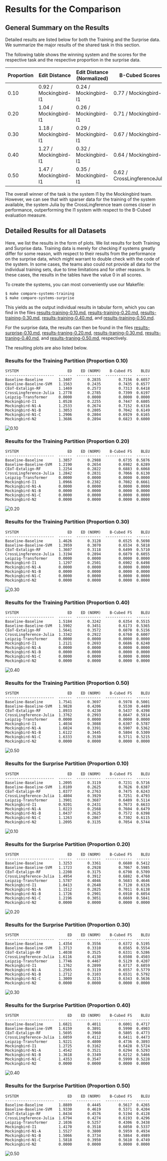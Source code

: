 # Results for the Comparison

## General Summary on the Results

Detailed results are listed below for both the Training and the Surprise data. We summarize the major results of the shared task in this section.

The following table shows the winning system and the scores for the respective task and the respective proportion in the surprise data.

Proportion | Edit Distance | Edit Distance (Normalized) | B-Cubed Scores | BLEU Scores
--- | --- | --- | --- | ---
0.10 |  0.92 / Mockingbird-I1 | 0.24 / Mockingbird-I1 | 0.77 / Mockingbird-I1 | 0.66 / Mockingbird-I1 
0.20 | 1.04 / Mockingbird-I1 | 0.26 / Mockingbird-I1 | 0.71 / Mockingbird-I1 | 0.63 / Mockingbird-I1
0.30 | 1.18 / Mockingbird-I1 | 0.29 / Mockingbird-I1 | 0.67 / Mockingbird-I1 | 0.61 / Mockingbird-I1
0.40 | 1.27 / Mockingbird-I1 | 0.32 / Mockingbird-I1 | 0.64 / Mockingbird-I1 | 0.57 / Mockingbird-I1
0.50 | 1.47 / Mockingbird-I1 | 0.35 / Mockingbird-I1 | 0.62 / CrossLingferenceJulia | 0.53 / Mockingbird-I1

The overall winner of the task is the system I1 by the Mockingbird team. However, we can see that with sparser data for the training of the system available, the system Julia by the CrossLingference team comes closer in performance, outperforming the I1 system with respect to the B-Cubed evaluation measure.

## Detailed Results for all Datasets

Here, we list the results in the form of plots.
We list results for both Training and Surprise data. Training data is merely for checking if systems greatly differ for some reason, with respect to their results from the performance on the surprise data, which might warrant to double check with the code of the system. In some cases, the teams also could not provide all data for the individual training sets, due to time limitations and for other reasons. In these cases, the results in the tables have the value 0 in all scores.

To create the systems, you can most conveniently use our Makefile:

```
$ make compare-systems-training
$ make compare-systems-surprise
```

This yields as the output individual results in tabular form, which you can find in the files [results-training-0.10.md](results-training-0.10.md), 
[results-training-0.20.md](results-training-0.20.md),
[results-training-0.30.md](results-training-0.30.md),
[results-training-0.40.md](results-training-0.40.md), and
[results-training-0.50.md](results-training-0.50.md).

For the surprise data, the results can then be found in the files [results-surprise-0.10.md](results-surprise-0.10.md), 
[results-traning-0.20.md](results-surprise-0.20.md),
[results-traning-0.30.md](results-surprise-0.30.md),
[results-traning-0.40.md](results-surprise-0.40.md), and
[results-traning-0.50.md](results-surprise-0.50.md), respectively.

The resulting plots are also listed below.

### Results for the Training Partition (Proportion 0.10)

```
SYSTEM                      ED    ED (NORM)    B-Cubed FS    BLEU
----------------------  ------  -----------  ------------  ------
Baseline-Baseline       1.3407       0.2835        0.7156  0.6057
Baseline-Baseline-SVM   1.1563       0.2435        0.7435  0.6577
CEoT-Extalign-RF        1.1469       0.2573        0.7313  0.6418
CrossLingference-Julia  1.2778       0.2785        0.7399  0.6197
Leipzig-Transformer     0.0000       0.0000        0.0000  0.0000
Mockingbird-I1          1.0528       0.2255        0.7447  0.6805
Mockingbird-N1-A        1.2533       0.2674        0.7152  0.6316
Mockingbird-N1-B        1.3053       0.2805        0.7042  0.6149
Mockingbird-N1-C        1.2906       0.2804        0.6929  0.6165
Mockingbird-N2          1.3686       0.2894        0.6823  0.6000
```

![0.10](training-0.10.png)

### Results for the Training Partition (Proportion 0.20)

```
SYSTEM                      ED    ED (NORM)    B-Cubed FS    BLEU
----------------------  ------  -----------  ------------  ------
Baseline-Baseline       1.3857       0.2988        0.6735  0.5876
Baseline-Baseline-SVM   1.2190       0.2654        0.6982  0.6289
CEoT-Extalign-RF        1.2254       0.2822        0.6883  0.6068
CrossLingference-Julia  1.2842       0.2831        0.7066  0.6130
Leipzig-Transformer     0.0000       0.0000        0.0000  0.0000
Mockingbird-I1          1.0966       0.2382        0.7082  0.6661
Mockingbird-N1-A        0.0000       0.0000        0.0000  0.0000
Mockingbird-N1-B        0.0000       0.0000        0.0000  0.0000
Mockingbird-N1-C        0.0000       0.0000        0.0000  0.0000
Mockingbird-N2          0.0000       0.0000        0.0000  0.0000
```

![0.20](training-0.20.png)

### Results for the Training Partition (Proportion 0.30)

```
SYSTEM                      ED    ED (NORM)    B-Cubed FS    BLEU
----------------------  ------  -----------  ------------  ------
Baseline-Baseline       1.4626       0.3128        0.6525  0.5698
Baseline-Baseline-SVM   1.3959       0.3070        0.6534  0.5818
CEoT-Extalign-RF        1.3607       0.3118        0.6499  0.5710
CrossLingference-Julia  1.3194       0.2894        0.6879  0.6055
Leipzig-Transformer     0.0000       0.0000        0.0000  0.0000
Mockingbird-I1          1.1297       0.2501        0.6902  0.6498
Mockingbird-N1-A        0.0000       0.0000        0.0000  0.0000
Mockingbird-N1-B        0.0000       0.0000        0.0000  0.0000
Mockingbird-N1-C        0.0000       0.0000        0.0000  0.0000
Mockingbird-N2          0.0000       0.0000        0.0000  0.0000
```

![0.30](training-0.30.png)

### Results for the Training Partition (Proportion 0.40)

```
SYSTEM                      ED    ED (NORM)    B-Cubed FS    BLEU
----------------------  ------  -----------  ------------  ------
Baseline-Baseline       1.5184       0.3242        0.6354  0.5515
Baseline-Baseline-SVM   1.5902       0.3451        0.6173  0.5365
CEoT-Extalign-RF        1.5641       0.3572        0.6070  0.5156
CrossLingference-Julia  1.3342       0.2922        0.6760  0.6007
Leipzig-Transformer     0.0000       0.0000        0.0000  0.0000
Mockingbird-I1          1.2121       0.2693        0.6686  0.6240
Mockingbird-N1-A        0.0000       0.0000        0.0000  0.0000
Mockingbird-N1-B        0.0000       0.0000        0.0000  0.0000
Mockingbird-N1-C        0.0000       0.0000        0.0000  0.0000
Mockingbird-N2          0.0000       0.0000        0.0000  0.0000
```

![0.40](training-0.40.png)

### Results for the Training Partition (Proportion 0.50)

```
SYSTEM                      ED    ED (NORM)    B-Cubed FS    BLEU
----------------------  ------  -----------  ------------  ------
Baseline-Baseline       1.7541       0.3697        0.5978  0.5001
Baseline-Baseline-SVM   1.9828       0.4206        0.5530  0.4489
CEoT-Extalign-RF        1.8933       0.4230        0.5437  0.4398
CrossLingference-Julia  1.3762       0.2993        0.6647  0.5914
Leipzig-Transformer     0.0000       0.0000        0.0000  0.0000
Mockingbird-I1          1.4034       0.3088        0.6307  0.5787
Mockingbird-N1-A        1.6024       0.3391        0.5907  0.5362
Mockingbird-N1-B        1.6122       0.3445        0.5804  0.5309
Mockingbird-N1-C        1.6333       0.3530        0.5711  0.5215
Mockingbird-N2          0.0000       0.0000        0.0000  0.0000
```

![0.50](training-0.50.png)

### Results for the Surprise Partition (Proportion 0.10)

```
SYSTEM                      ED    ED (NORM)    B-Cubed FS    BLEU
----------------------  ------  -----------  ------------  ------
Baseline-Baseline       1.2095       0.3119        0.7231  0.5716
Baseline-Baseline-SVM   1.0189       0.2625        0.7626  0.6387
CEoT-Extalign-RF        1.0377       0.2763        0.7475  0.6243
CrossLingference-Julia  1.4804       0.3929        0.7251  0.4793
Leipzig-Transformer     1.3901       0.3687        0.6489  0.5114
Mockingbird-I1          0.9201       0.2431        0.7673  0.6633
Mockingbird-N1-A        1.0223       0.2568        0.7604  0.6479
Mockingbird-N1-B        1.0437       0.2625        0.7572  0.6398
Mockingbird-N1-C        1.1263       0.2867        0.7302  0.6115
Mockingbird-N2          1.2095       0.3135        0.7054  0.5744
```

![0.10](surprise-0.10.png)

### Results for the Surprise Partition (Proportion 0.20)

```
SYSTEM                      ED    ED (NORM)    B-Cubed FS    BLEU
----------------------  ------  -----------  ------------  ------
Baseline-Baseline       1.3253       0.3361        0.6680  0.5412
Baseline-Baseline-SVM   1.1723       0.2928        0.7067  0.5985
CEoT-Extalign-RF        1.2208       0.3175        0.6798  0.5709
CrossLingference-Julia  1.4954       0.3912        0.6882  0.4760
Leipzig-Transformer     1.5787       0.4046        0.5683  0.4646
Mockingbird-I1          1.0413       0.2648        0.7120  0.6326
Mockingbird-N1-A        1.1512       0.2825        0.7011  0.6138
Mockingbird-N1-B        1.1726       0.2901        0.6910  0.6054
Mockingbird-N1-C        1.2196       0.3051        0.6669  0.5841
Mockingbird-N2          0.0000       0.0000        0.0000  0.0000
```

![0.20](surprise-0.20.png)

### Results for the Surprise Partition (Proportion 0.30)

```
SYSTEM                      ED    ED (NORM)    B-Cubed FS    BLEU
----------------------  ------  -----------  ------------  ------
Baseline-Baseline       1.4354       0.3556        0.6372  0.5195
Baseline-Baseline-SVM   1.3713       0.3310        0.6565  0.5554
CEoT-Extalign-RF        1.4038       0.3525        0.6331  0.5286
CrossLingference-Julia  1.6116       0.4130        0.6508  0.4503
Leipzig-Transformer     1.7746       0.4467        0.5129  0.4207
Mockingbird-I1          1.1762       0.2899        0.6717  0.6059
Mockingbird-N1-A        1.2565       0.3119        0.6557  0.5779
Mockingbird-N1-B        1.2712       0.3103        0.6531  0.5792
Mockingbird-N1-C        1.3009       0.3215        0.6343  0.5636
Mockingbird-N2          0.0000       0.0000        0.0000  0.0000
```
![0.30](surprise-0.30.png)

### Results for the Surprise Partition (Proportion 0.40)

```
SYSTEM                      ED    ED (NORM)    B-Cubed FS    BLEU
----------------------  ------  -----------  ------------  ------
Baseline-Baseline       1.6821       0.4011        0.6001  0.4717
Baseline-Baseline-SVM   1.6159       0.3891        0.5990  0.4903
CEoT-Extalign-RF        1.5695       0.3960        0.5805  0.4773
CrossLingference-Julia  1.6059       0.4112        0.6411  0.4473
Leipzig-Transformer     1.9221       0.4800        0.4736  0.3893
Mockingbird-I1          1.2725       0.3162        0.6428  0.5724
Mockingbird-N1-A        1.4542       0.3521        0.6294  0.5293
Mockingbird-N1-B        1.3618       0.3349        0.6212  0.5466
Mockingbird-N1-C        1.4353       0.3547        0.5999  0.5228
Mockingbird-N2          0.0000       0.0000        0.0000  0.0000
```

![0.40](surprise-0.40.png)

### Results for the Surprise Partition (Proportion 0.50)

```
SYSTEM                      ED    ED (NORM)    B-Cubed FS    BLEU
----------------------  ------  -----------  ------------  ------
Baseline-Baseline       1.8889       0.4445        0.5617  0.4265
Baseline-Baseline-SVM   1.9330       0.4619        0.5371  0.4204
CEoT-Extalign-RF        1.8434       0.4576        0.5194  0.4128
CrossLingference-Julia  1.6794       0.4274        0.6193  0.4296
Leipzig-Transformer     2.1036       0.5257        0.4306  0.3438
Mockingbird-I1          1.4170       0.3518        0.6050  0.5337
Mockingbird-N1-A        1.5527       0.3800        0.5959  0.4934
Mockingbird-N1-B        1.5066       0.3734        0.5864  0.4989
Mockingbird-N1-C        1.5818       0.3950        0.5610  0.4749
Mockingbird-N2          0.0000       0.0000        0.0000  0.0000
```

![0.50](surprise-0.50.png)


